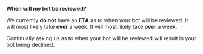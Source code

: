 **When will my bot be reviewed?**

We currently **do not** have an **ETA** as to when your bot will be reviewed. It will most likely take **over** a week. It will most likely take **over** a week.

Continually asking us as to when your bot will be reviewed will result in your bot being declined.